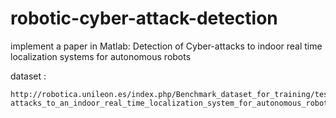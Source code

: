 # robotic-cyber-attack-detection
implement a paper in Matlab: Detection of Cyber-attacks to indoor real time localization systems for autonomous robots

dataset :
```
http://robotica.unileon.es/index.php/Benchmark_dataset_for_training/testing_of_Machine_Learning_Models_to_detect_cyber-attacks_to_an_indoor_real_time_localization_system_for_autonomous_robots
```
